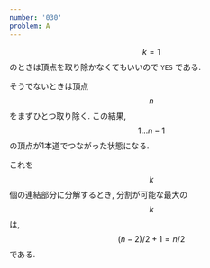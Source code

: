 ```yaml
---
number: '030'
problem: A
---
```

$$ k = 1 $$ のときは頂点を取り除かなくてもいいので `YES` である.

そうでないときは頂点 $$ n $$ をまずひとつ取り除く. この結果, $$ 1 \dots n-1 $$ の頂点が1本道でつながった状態になる.

これを $$ k $$ 個の連結部分に分解するとき, 分割が可能な最大の $$ k $$ は, $$ (n-2)/2+1 = n/2 $$ である.
